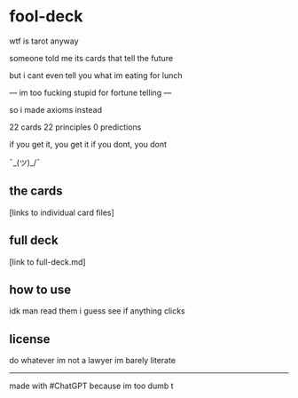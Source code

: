 # fool-deck

wtf is tarot anyway

someone told me its cards that tell the future

but i cant even tell you what im eating for lunch

— im too fucking stupid for fortune telling —

so i made axioms instead

22 cards
22 principles
0 predictions

if you get it, you get it
if you dont, you dont

¯\_(ツ)_/¯

## the cards

[links to individual card files]

## full deck

[link to full-deck.md]

## how to use

idk man
read them i guess
see if anything clicks

## license

do whatever
im not a lawyer
im barely literate

---

made with #ChatGPT because im too dumb t

